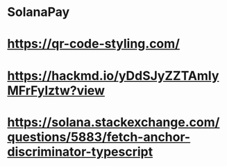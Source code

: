 # SolanaPay

# https://qr-code-styling.com/
# https://hackmd.io/yDdSJyZZTAmIyMFrFylztw?view
# https://solana.stackexchange.com/questions/5883/fetch-anchor-discriminator-typescript
